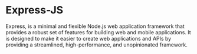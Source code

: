 # Express-JS
Express, is a minimal and flexible Node.js web application framework that provides a robust set of features for building web and mobile applications. It is designed to make it easier to create web applications and APIs by providing a streamlined, high-performance, and unopinionated framework.
